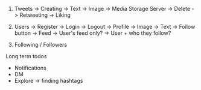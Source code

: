 1. Tweets
    -> Creating
      -> Text
      -> Image -> Media Storage Server
    -> Delete
    -> Retweeting
    -> Liking

2. Users
    -> Register 
    -> Login 
    -> Logout
    -> Profile
      -> Image
      -> Text
      -> Follow button
    -> Feed
      -> User's feed only?
      -> User + who they follow?

3. Following / Followers

Long term todos
- Notifications 
- DM
- Explore -> finding hashtags 